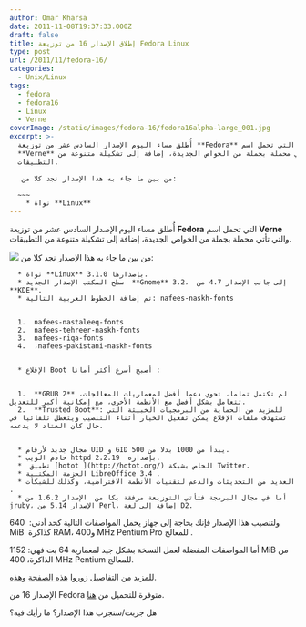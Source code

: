 ```yaml
---
author: Omar Kharsa
date: 2011-11-08T19:37:33.000Z
draft: false
title: إطلاق الإصدار 16 من توزيعة Fedora Linux
type: post
url: /2011/11/fedora-16/
categories:
  - Unix/Linux
tags:
  - fedora
  - fedora16
  - Linux
  - Verne
coverImage: /static/images/fedora-16/fedora16alpha-large_001.jpg
excerpt: >-
  أُطلق مساء اليوم الإصدار السادس عشر من توزيعة **Fedora** التي تحمل اسم
  **Verne** والتي تأتي محملة بجملة من الخواص الجديدة، إضافة إلى تشكيلة متنوعة من
  التطبيقات.

   من بين ما جاء به هذا الإصدار نجد كلا من:

  ~~~
    * نواة **Linux**
---
```

أُطلق مساء اليوم الإصدار السادس عشر من توزيعة **Fedora** التي تحمل اسم **Verne** والتي تأتي محملة بجملة من الخواص الجديدة، إضافة إلى تشكيلة متنوعة من التطبيقات.

![](/static/images/fedora-16/fedora16alpha-large\_001.jpg) من بين ما جاء به هذا الإصدار نجد كلا من:

~~~
  * نواة **Linux** بإصدارها 3.1.0.
  * سطح المكتب الإصدار الجديد  **Gnome** 3.2،  إلى جانب الإصدار 4.7 من **KDE**.
  * تم إضافة الخطوط العربية التالية: nafees-naskh-fonts


  1.  nafees-nastaleeq-fonts
  2.  nafees-tehreer-naskh-fonts
  3.  nafees-riqa-fonts
  4.  ،nafees-pakistani-naskh-fonts


  * الإقلاع Boot أصبح أسرع أكثر أمانا :


  1.  **GRUB 2** لم تكتمل تماما، تحوي دعما أفضل لمعماريات المعالجات، تتعامل بشكل أفضل مع الأنظمة الأخرى، مع إمكانية أكبر للتعديل.
  2.  **Trusted Boot**: للمزيد من الحماية من البرمجيات الخبيثة التي تستهدف ملفات الإقلاع يمكن تفعيل الخيار أثناء التنصيب ويتعطل تلقائيا في حال كان العتاد لا يدعمه.


  * مجال جديد لأرقام UID و GID يبدأ من 1000 بدلا من 500.
  * خادم الويب httpd بإصداره  2.2.19.
  *  تطبيق [hotot ](http://hotot.org/) الخاص بشبكة Twitter.
  * الحزمة المكتبية LibreOffice 3.4 .
  * العديد من التحديثات والدعم لتقنيات الأنظمة الافتراضية، وكذلك للشبكات .
  * أما في مجال البرمجة فتأتي التوزيعة مرفقة بكا من  الإصدار 1.6.2 من jruby، الإصدار 5.14 من Perl، إضافة إلى لغة D2.
~~~

ولتنصيب هذا الإصدار فإنك بحاجة إلى جهاز يحمل المواصفات التالية كحد أدنى:  640 MiB  كذاكرة RAM، و400 MHz Pentium Pro للمعالج .

أما المواصفات المفضلة لعمل النسخة بشكل جيد لمعمارية 64 بت فهي: 1152 MiB من الذاكرة، 400 MHz Pentium للمعالج.

للمزيد من التفاصيل زوروا [هذه الصفحة](https://fedoraproject.org/wiki/Releases/16/FeatureList) و[هذه](https://docs.fedoraproject.org/en-US/Fedora/16/html/Release_Notes/index.html).

الإصدار 16 من Fedora متوفرة للتحميل من [هنا](https://fedoraproject.org/get-fedora).

هل جربت/ستجرب هذا الإصدار؟ ما رأيك فيه؟

